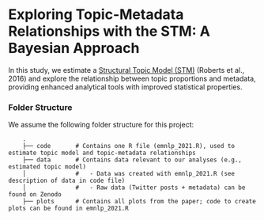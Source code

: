 # Exploring Topic-Metadata Relationships with the STM: A Bayesian Approach

In this study, we estimate a [Structural Topic Model (STM)](https://doi.org/10.1080/01621459.2016.1141684) (Roberts et al., 2016) and explore the relationship between topic proportions and metadata, providing enhanced analytical tools with improved statistical properties.

### Folder Structure

We assume the following folder structure for this project:
```
    .
    ├── code       # Contains one R file (emnlp_2021.R), used to estimate topic model and topic-metadata relationships
    ├── data       # Contains data relevant to our analyses (e.g., estimated topic model)
    │              #   - Data was created with emnlp_2021.R (see description of data in code file)
    │              #   - Raw data (Twitter posts + metadata) can be found on Zenodo
    ├── plots      # Contains all plots from the paper; code to create plots can be found in emnlp_2021.R
```
